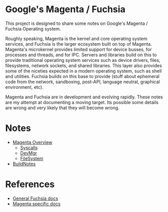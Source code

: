 # Google's Magenta / Fuchsia

This project is designed to share some notes on Google's Magenta / Fuchsia 
Operating system.

Roughly speaking, Magenta is the kernel and core operating system services,
and Fuchsia is the larger ecosystem built on top of Magenta.  Magenta's
microkernel provides limited support for device busses, for processes
and threads, and for IPC.  Servers and libraries build on this to provide
traditional operating system services such as device drivers, files, 
filesystems, network sockets, and shared libraries. This layer also
provides some of the niceties expected in a modern operating system, such
as shell and utilities.  Fuchsia builds on this base to provide
(stuff about ephemeral code from the network, sandboxing, post-API,
language neutral, graphical environment, etc).

Magenta and Fuchsia are in development and evolving rapidly.  These
notes are my attempt at documenting a moving target.
Its possible some details are wrong and very likely that they will
become wrong. 

# Notes

- [Magenta Overview](Magenta.md)
    - [Syscalls](Syscalls.md)
    - [DevMgr](DevMgr.md)
    - [FileSystem](FileSystem.md)
- [BuildNotes](BuildNotes.md)

# References

- [General Fuchsia docs](https://github.com/fuchsia-mirror/docs)
- [Magenta specific docs](https://github.com/fuchsia-mirror/magenta/tree/master/docs)

